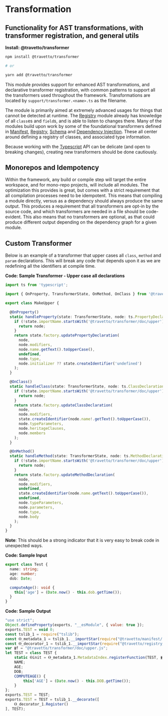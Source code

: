 <!-- This file was generated by @travetto/doc and should not be modified directly -->
<!-- Please modify https://github.com/travetto/travetto/tree/main/module/transformer/DOC.tsx and execute "npx trv doc" to rebuild -->
# Transformation

## Functionality for AST transformations, with transformer registration, and general utils

**Install: @travetto/transformer**
```bash
npm install @travetto/transformer

# or

yarn add @travetto/transformer
```

This module provides support for enhanced AST transformations, and declarative transformer registration, with common patterns to support all the transformers used throughout the framework. Transformations are located by `support/transformer.<name>.ts` as the filename. 

The module is primarily aimed at extremely advanced usages for things that cannot be detected at runtime.  The [Registry](https://github.com/travetto/travetto/tree/main/module/registry#readme "Patterns and utilities for handling registration of metadata and functionality for run-time use") module already has knowledge of all `class`es and `field`s, and is able to listen to changes there.  Many of the modules build upon work by some of the foundational transformers defined in [Manifest](https://github.com/travetto/travetto/tree/main/module/manifest#readme "Support for project indexing, manifesting, along with file watching"), [Registry](https://github.com/travetto/travetto/tree/main/module/registry#readme "Patterns and utilities for handling registration of metadata and functionality for run-time use"), [Schema](https://github.com/travetto/travetto/tree/main/module/schema#readme "Data type registry for runtime validation, reflection and binding.") and [Dependency Injection](https://github.com/travetto/travetto/tree/main/module/di#readme "Dependency registration/management and injection support.").  These all center around defining a registry of classes, and associated type information. 

Because working with the [Typescript](https://typescriptlang.org) API can be delicate (and open to breaking changes), creating new transformers should be done cautiously.

## Monorepos and Idempotency
Within the framework, any build or compile step will target the entire workspace, and for mono-repo projects, will include all modules.  The optimization this provides is great, but comes with a strict requirement that all compilation processes need to be idempotent.  This means that compiling a module directly, versus as a dependency should always produce the same output. This produces a requirement that all transformers are opt-in by the source code, and which transformers are needed in a file should be code-evident.  This also means that no transformers are optional, as that could produce different output depending on the dependency graph for a given module.

## Custom Transformer
Below is an example of a transformer that upper cases all `class`, `method` and `param` declarations.  This will break any code that depends upon it as we are redefining all the identifiers at compile time.

**Code: Sample Transformer - Upper case all declarations**
```typescript
import ts from 'typescript';

import { OnProperty, TransformerState, OnMethod, OnClass } from '@travetto/transformer';

export class MakeUpper {

  @OnProperty()
  static handleProperty(state: TransformerState, node: ts.PropertyDeclaration): ts.PropertyDeclaration {
    if (!state.importName.startsWith('@travetto/transformer/doc/upper')) {
      return node;
    }
    return state.factory.updatePropertyDeclaration(
      node,
      node.modifiers,
      node.name.getText().toUpperCase(),
      undefined,
      node.type,
      node.initializer ?? state.createIdentifier('undefined')
    );
  }

  @OnClass()
  static handleClass(state: TransformerState, node: ts.ClassDeclaration): ts.ClassDeclaration {
    if (!state.importName.startsWith('@travetto/transformer/doc/upper')) {
      return node;
    }
    return state.factory.updateClassDeclaration(
      node,
      node.modifiers,
      state.createIdentifier(node.name!.getText().toUpperCase()),
      node.typeParameters,
      node.heritageClauses,
      node.members
    );
  }

  @OnMethod()
  static handleMethod(state: TransformerState, node: ts.MethodDeclaration): ts.MethodDeclaration {
    if (!state.importName.startsWith('@travetto/transformer/doc/upper')) {
      return node;
    }
    return state.factory.updateMethodDeclaration(
      node,
      node.modifiers,
      undefined,
      state.createIdentifier(node.name.getText().toUpperCase()),
      undefined,
      node.typeParameters,
      node.parameters,
      node.type,
      node.body
    );
  }
}
```

**Note**: This should be a strong indicator that it is very easy to break code in unexpected ways.

**Code: Sample Input**
```typescript
export class Test {
  name: string;
  age: number;
  dob: Date;

  computeAge(): void {
    this['age'] = (Date.now() - this.dob.getTime());
  }
}
```

**Code: Sample Output**
```javascript
"use strict";
Object.defineProperty(exports, "__esModule", { value: true });
exports.TEST = void 0;
const tslib_1 = require("tslib");
const Ⲑ_metadata_1 = tslib_1.__importStar(require("@travetto/manifest/src/metadata.js"));
const Ⲑ_decorator_1 = tslib_1.__importStar(require("@travetto/registry/src/decorator.js"));
var ᚕf = "@travetto/transformer/doc/upper.js";
let TEST = class TEST {
    static Ⲑinit = Ⲑ_metadata_1.MetadataIndex.registerFunction(TEST, ᚕf, { hash: 649563175, lines: [1, 9] }, { COMPUTEAGE: { hash: 1286718349, lines: [6, 8] } }, false, false);
    NAME;
    AGE;
    DOB;
    COMPUTEAGE() {
        this['AGE'] = (Date.now() - this.DOB.getTime());
    }
};
exports.TEST = TEST;
exports.TEST = TEST = tslib_1.__decorate([
    Ⲑ_decorator_1.Register()
], TEST);
```
